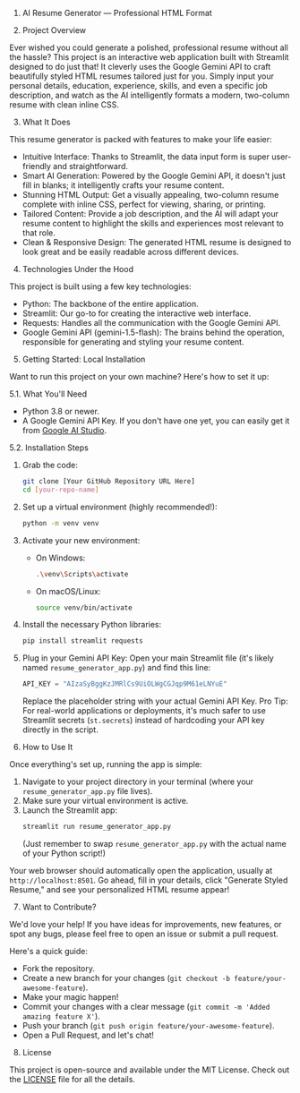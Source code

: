 1. AI Resume Generator — Professional HTML Format

2. Project Overview

Ever wished you could generate a polished, professional resume without all the hassle? This project is an interactive web application built with Streamlit designed to do just that! It cleverly uses the Google Gemini API to craft beautifully styled HTML resumes tailored just for you. Simply input your personal details, education, experience, skills, and even a specific job description, and watch as the AI intelligently formats a modern, two-column resume with clean inline CSS.

3. What It Does

This resume generator is packed with features to make your life easier:

-   Intuitive Interface: Thanks to Streamlit, the data input form is super user-friendly and straightforward.
-   Smart AI Generation: Powered by the Google Gemini API, it doesn't just fill in blanks; it intelligently crafts your resume content.
-   Stunning HTML Output: Get a visually appealing, two-column resume complete with inline CSS, perfect for viewing, sharing, or printing.
-   Tailored Content: Provide a job description, and the AI will adapt your resume content to highlight the skills and experiences most relevant to that role.
-   Clean & Responsive Design: The generated HTML resume is designed to look great and be easily readable across different devices.

4. Technologies Under the Hood

This project is built using a few key technologies:

-   Python: The backbone of the entire application.
-   Streamlit: Our go-to for creating the interactive web interface.
-   Requests: Handles all the communication with the Google Gemini API.
-   Google Gemini API (gemini-1.5-flash): The brains behind the operation, responsible for generating and styling your resume content.

5. Getting Started: Local Installation

Want to run this project on your own machine? Here's how to set it up:

5.1. What You'll Need

-   Python 3.8 or newer.
-   A Google Gemini API Key. If you don't have one yet, you can easily get it from [Google AI Studio](https://aistudio.google.com/app/apikey).

5.2. Installation Steps

1.  Grab the code:
    ```bash
    git clone [Your GitHub Repository URL Here]
    cd [your-repo-name]
    ```

2.  Set up a virtual environment (highly recommended!):
    ```bash
    python -m venv venv
    ```

3.  Activate your new environment:
    -   On Windows:
        ```bash
        .\venv\Scripts\activate
        ```
    -   On macOS/Linux:
        ```bash
        source venv/bin/activate
        ```

4.  Install the necessary Python libraries:
    ```bash
    pip install streamlit requests
    ```

5.  Plug in your Gemini API Key:
    Open your main Streamlit file (it's likely named `resume_generator_app.py`) and find this line:
    ```python
    API_KEY = "AIzaSyBggKzJMRlCs9UiOLWgCGJqp9M61eLNYuE" 
    ```
    Replace the placeholder string with your actual Gemini API Key.
    Pro Tip: For real-world applications or deployments, it's much safer to use Streamlit secrets (`st.secrets`) instead of hardcoding your API key directly in the script.

6. How to Use It

Once everything's set up, running the app is simple:

1.  Navigate to your project directory in your terminal (where your `resume_generator_app.py` file lives).
2.  Make sure your virtual environment is active.
3.  Launch the Streamlit app:
    ```bash
    streamlit run resume_generator_app.py
    ```
    (Just remember to swap `resume_generator_app.py` with the actual name of your Python script!)

Your web browser should automatically open the application, usually at `http://localhost:8501`. Go ahead, fill in your details, click "Generate Styled Resume," and see your personalized HTML resume appear!

7. Want to Contribute?

We'd love your help! If you have ideas for improvements, new features, or spot any bugs, please feel free to open an issue or submit a pull request.

Here's a quick guide:

-   Fork the repository.
-   Create a new branch for your changes (`git checkout -b feature/your-awesome-feature`).
-   Make your magic happen!
-   Commit your changes with a clear message (`git commit -m 'Added amazing feature X'`).
-   Push your branch (`git push origin feature/your-awesome-feature`).
-   Open a Pull Request, and let's chat!

8. License

This project is open-source and available under the MIT License. Check out the [LICENSE](LICENSE) file for all the details.
